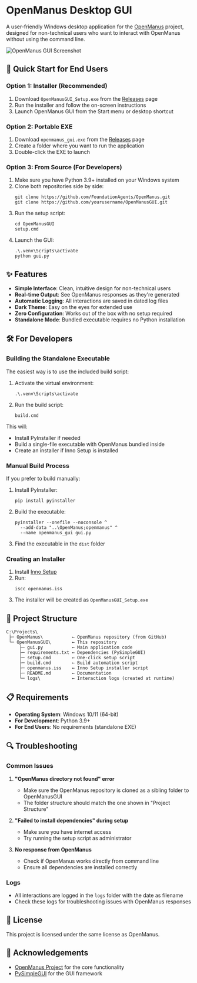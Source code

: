 # OpenManus Desktop GUI

A user-friendly Windows desktop application for the [OpenManus](https://github.com/FoundationAgents/OpenManus) project, designed for non-technical users who want to interact with OpenManus without using the command line.

![OpenManus GUI Screenshot](https://via.placeholder.com/800x600.png?text=OpenManus+GUI)

## 🚀 Quick Start for End Users

### Option 1: Installer (Recommended)

1. Download `OpenManusGUI_Setup.exe` from the [Releases](https://github.com/yourusername/OpenManusGUI/releases) page
2. Run the installer and follow the on-screen instructions
3. Launch OpenManus GUI from the Start menu or desktop shortcut

### Option 2: Portable EXE

1. Download `openmanus_gui.exe` from the [Releases](https://github.com/yourusername/OpenManusGUI/releases) page
2. Create a folder where you want to run the application
3. Double-click the EXE to launch

### Option 3: From Source (For Developers)

1. Make sure you have Python 3.9+ installed on your Windows system
2. Clone both repositories side by side:
   ```
   git clone https://github.com/FoundationAgents/OpenManus.git
   git clone https://github.com/yourusername/OpenManusGUI.git
   ```
3. Run the setup script:
   ```
   cd OpenManusGUI
   setup.cmd
   ```
4. Launch the GUI:
   ```
   .\.venv\Scripts\activate
   python gui.py
   ```

## ✨ Features

- **Simple Interface**: Clean, intuitive design for non-technical users
- **Real-time Output**: See OpenManus responses as they're generated
- **Automatic Logging**: All interactions are saved in dated log files
- **Dark Theme**: Easy on the eyes for extended use
- **Zero Configuration**: Works out of the box with no setup required
- **Standalone Mode**: Bundled executable requires no Python installation

## 🛠️ For Developers

### Building the Standalone Executable

The easiest way is to use the included build script:

1. Activate the virtual environment:
   ```
   .\.venv\Scripts\activate
   ```

2. Run the build script:
   ```
   build.cmd
   ```

This will:
- Install PyInstaller if needed
- Build a single-file executable with OpenManus bundled inside
- Create an installer if Inno Setup is installed

### Manual Build Process

If you prefer to build manually:

1. Install PyInstaller:
   ```
   pip install pyinstaller
   ```

2. Build the executable:
   ```
   pyinstaller --onefile --noconsole ^
     --add-data "..\OpenManus;openmanus" ^
     --name openmanus_gui gui.py
   ```

3. Find the executable in the `dist` folder

### Creating an Installer

1. Install [Inno Setup](https://jrsoftware.org/isinfo.php)
2. Run:
   ```
   iscc openmanus.iss
   ```
3. The installer will be created as `OpenManusGUI_Setup.exe`

## 📁 Project Structure

```
C:\Projects\
 ├─ OpenManus\           ← OpenManus repository (from GitHub)
 └─ OpenManusGUI\        ← This repository
     ├─ gui.py           ← Main application code
     ├─ requirements.txt ← Dependencies (PySimpleGUI)
     ├─ setup.cmd        ← One-click setup script
     ├─ build.cmd        ← Build automation script
     ├─ openmanus.iss    ← Inno Setup installer script
     ├─ README.md        ← Documentation
     └─ logs\            ← Interaction logs (created at runtime)
```

## 📋 Requirements

- **Operating System**: Windows 10/11 (64-bit)
- **For Development**: Python 3.9+
- **For End Users**: No requirements (standalone EXE)

## 🔍 Troubleshooting

### Common Issues

1. **"OpenManus directory not found" error**
   - Make sure the OpenManus repository is cloned as a sibling folder to OpenManusGUI
   - The folder structure should match the one shown in "Project Structure"

2. **"Failed to install dependencies" during setup**
   - Make sure you have internet access
   - Try running the setup script as administrator

3. **No response from OpenManus**
   - Check if OpenManus works directly from command line
   - Ensure all dependencies are installed correctly

### Logs

- All interactions are logged in the `logs` folder with the date as filename
- Check these logs for troubleshooting issues with OpenManus responses

## 📄 License

This project is licensed under the same license as OpenManus.

## 🙏 Acknowledgements

- [OpenManus Project](https://github.com/FoundationAgents/OpenManus) for the core functionality
- [PySimpleGUI](https://pysimplegui.readthedocs.io/) for the GUI framework